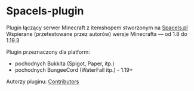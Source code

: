 # SpaceIs-plugin

Plugin łączący serwer Minecraft z itemshopem stworzonym na [SpaceIs.pl](https://spaceis.pl/)  
Wspierane (przetestowane przez autorów) wersje Minecrafta — od 1.8 do 1.19.3

Plugin przeznaczony dla platform:
- pochodnych Bukkita (Spigot, Paper, itp.)
- pochodnych BungeeCord (WaterFall itp.) - 1.19+

Autorzy pluginu: [Contributors](https://github.com/SpaceCodePoland/spaceis-plugin/graphs/contributors)
